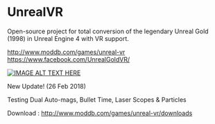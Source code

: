# UnrealVR
Open-source project for total conversion of the legendary Unreal Gold (1998) in Unreal Engine 4 with VR support. 

http://www.moddb.com/games/unreal-vr
https://www.facebook.com/UnrealGoldVR/

[![IMAGE ALT TEXT HERE](https://img.youtube.com/vi/jFP_eGd76uI/0.jpg)](https://www.youtube.com/watch?v=jFP_eGd76uI)

New Update! (26 Feb 2018)

Testing Dual Auto-mags, Bullet Time, Laser Scopes & Particles


Download : http://www.moddb.com/games/unreal-vr/downloads
